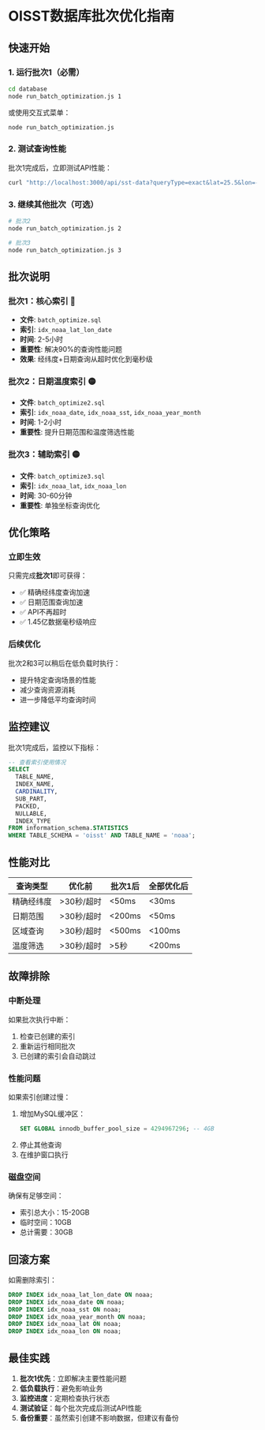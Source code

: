 # OISST数据库批次优化指南

## 快速开始

### 1. 运行批次1（必需）
```bash
cd database
node run_batch_optimization.js 1
```

或使用交互式菜单：
```bash
node run_batch_optimization.js
```

### 2. 测试查询性能
批次1完成后，立即测试API性能：
```bash
curl "http://localhost:3000/api/sst-data?queryType=exact&lat=25.5&lon=-80.5&startDate=2023-01-01&endDate=2023-12-31&limit=100"
```

### 3. 继续其他批次（可选）
```bash
# 批次2
node run_batch_optimization.js 2

# 批次3
node run_batch_optimization.js 3
```

## 批次说明

### 批次1：核心索引 🔴
- **文件**: `batch_optimize.sql`
- **索引**: `idx_noaa_lat_lon_date`
- **时间**: 2-5小时
- **重要性**: 解决90%的查询性能问题
- **效果**: 经纬度+日期查询从超时优化到毫秒级

### 批次2：日期温度索引 🟡
- **文件**: `batch_optimize2.sql`
- **索引**: `idx_noaa_date`, `idx_noaa_sst`, `idx_noaa_year_month`
- **时间**: 1-2小时
- **重要性**: 提升日期范围和温度筛选性能

### 批次3：辅助索引 🟡
- **文件**: `batch_optimize3.sql`
- **索引**: `idx_noaa_lat`, `idx_noaa_lon`
- **时间**: 30-60分钟
- **重要性**: 单独坐标查询优化

## 优化策略

### 立即生效
只需完成**批次1**即可获得：
- ✅ 精确经纬度查询加速
- ✅ 日期范围查询加速
- ✅ API不再超时
- ✅ 1.45亿数据毫秒级响应

### 后续优化
批次2和3可以稍后在低负载时执行：
- 提升特定查询场景的性能
- 减少查询资源消耗
- 进一步降低平均查询时间

## 监控建议

批次1完成后，监控以下指标：

```sql
-- 查看索引使用情况
SELECT
  TABLE_NAME,
  INDEX_NAME,
  CARDINALITY,
  SUB_PART,
  PACKED,
  NULLABLE,
  INDEX_TYPE
FROM information_schema.STATISTICS
WHERE TABLE_SCHEMA = 'oisst' AND TABLE_NAME = 'noaa';
```

## 性能对比

| 查询类型 | 优化前 | 批次1后 | 全部优化后 |
|---------|-------|--------|-----------|
| 精确经纬度 | >30秒/超时 | <50ms | <30ms |
| 日期范围 | >30秒/超时 | <200ms | <50ms |
| 区域查询 | >30秒/超时 | <500ms | <100ms |
| 温度筛选 | >30秒/超时 | >5秒 | <200ms |

## 故障排除

### 中断处理
如果批次执行中断：
1. 检查已创建的索引
2. 重新运行相同批次
3. 已创建的索引会自动跳过

### 性能问题
如果索引创建过慢：
1. 增加MySQL缓冲区：
   ```sql
   SET GLOBAL innodb_buffer_pool_size = 4294967296; -- 4GB
   ```
2. 停止其他查询
3. 在维护窗口执行

### 磁盘空间
确保有足够空间：
- 索引总大小：15-20GB
- 临时空间：10GB
- 总计需要：30GB

## 回滚方案

如需删除索引：
```sql
DROP INDEX idx_noaa_lat_lon_date ON noaa;
DROP INDEX idx_noaa_date ON noaa;
DROP INDEX idx_noaa_sst ON noaa;
DROP INDEX idx_noaa_year_month ON noaa;
DROP INDEX idx_noaa_lat ON noaa;
DROP INDEX idx_noaa_lon ON noaa;
```

## 最佳实践

1. **批次1优先**：立即解决主要性能问题
2. **低负载执行**：避免影响业务
3. **监控进度**：定期检查执行状态
4. **测试验证**：每个批次完成后测试API性能
5. **备份重要**：虽然索引创建不影响数据，但建议有备份